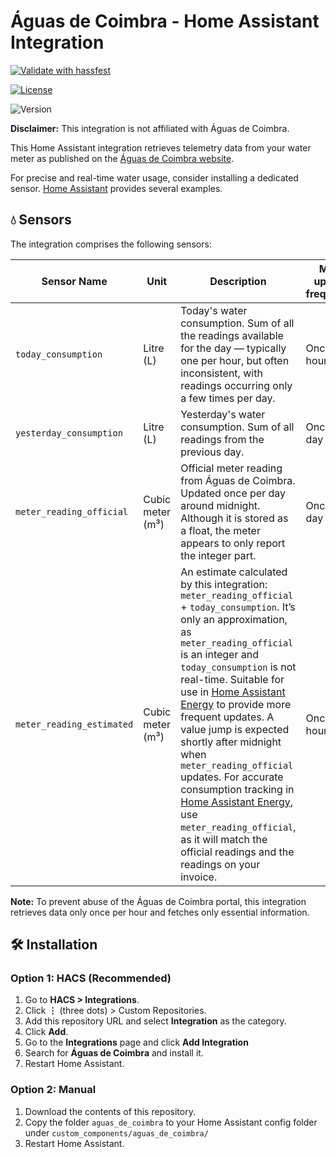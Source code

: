 
# Águas de Coimbra - Home Assistant Integration

[![Validate with hassfest](https://github.com/andre19rodrigues/hass-aguas-de-coimbra/actions/workflows/hassfest.yaml/badge.svg)](https://github.com/andre19rodrigues/hass-aguas-de-coimbra/actions/workflows/hassfest.yaml)

[![License](https://img.shields.io/github/license/andre19rodrigues/hass-aguas-de-coimbra)](https://github.com/andre19rodrigues/hass-aguas-de-coimbra/blob/main/LICENSE)

![Version](https://img.shields.io/github/v/tag/andre19rodrigues/hass-aguas-de-coimbra?label=version)
  

**Disclaimer:** This integration is not affiliated with Águas de Coimbra.

This Home Assistant integration retrieves telemetry data from your water meter as published on the [Águas de Coimbra website](https://bdigital.aguasdecoimbra.pt/uPortal2/coimbra/index.html).

For precise and real-time water usage, consider installing a dedicated sensor. [Home Assistant](https://www.home-assistant.io/docs/energy/water/) provides several examples.


## 💧 Sensors


The integration comprises the following sensors:

| Sensor Name | Unit | Description | Max. update frequency |
|----------------|---------------|------------------|------------|
| `today_consumption` | Litre (L) | Today's water consumption. Sum of all the readings available for the day — typically one per hour, but often inconsistent, with readings occurring only a few times per day. | Once per hour |
| `yesterday_consumption` | Litre (L) | Yesterday's water consumption. Sum of all readings from the previous day. | Once per day |
| `meter_reading_official` | Cubic meter (m³) | Official meter reading from Águas de Coimbra. Updated once per day around midnight. Although it is stored as a float, the meter appears to only report the integer part. | Once per day |
| `meter_reading_estimated` | Cubic meter (m³) | An estimate calculated by this integration: `meter_reading_official` + `today_consumption`. It’s only an approximation, as `meter_reading_official` is an integer and `today_consumption` is not real-time. Suitable for use in [Home Assistant Energy](https://www.home-assistant.io/docs/energy/) to provide more frequent updates. A value jump is expected shortly after midnight when `meter_reading_official` updates. For accurate consumption tracking in [Home Assistant Energy](https://www.home-assistant.io/docs/energy/), use `meter_reading_official`, as it will match the official readings and the readings on your invoice. | Once per hour |

**Note:** To prevent abuse of the Águas de Coimbra portal, this integration retrieves data only once per hour and fetches only essential information.


## 🛠 Installation

### Option 1: HACS (Recommended)

1. Go to **HACS > Integrations**.
2. Click **⋮** (three dots) > Custom Repositories.
3. Add this repository URL and select **Integration** as the category.
4. Click **Add**.
5. Go to the **Integrations** page and click **Add Integration**
6. Search for **Águas de Coimbra** and install it.
7. Restart Home Assistant.


### Option 2: Manual

1. Download the contents of this repository.
2. Copy the folder `aguas_de_coimbra` to your Home Assistant config folder under `custom_components/aguas_de_coimbra/`
3. Restart Home Assistant.
